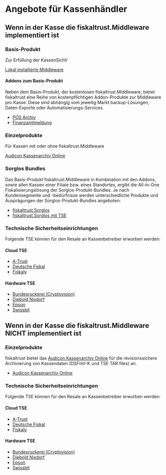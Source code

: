 # Angebote für Kassenhändler

## Wenn in der Kasse die fiskaltrust.Middleware implementiert ist

### Basis-Produkt

Zur Erfüllung der KassenSichV

[Lokal installierte Middleware](../../product-service-description/compliance-as-a-service/produkte/4445-0003-lokal-installierte-middleware.md) 

#### Addons zum Basis-Produkt

Neben dem Basis-Produkt, der kostenlosen fiskaltrust.Middleware, bietet fiskaltrust eine Reihe von kostenpflichtigen Addon-Produkte zur Middleware pro Kasse. Diese sind abhängig vom jeweilig Markt backup-Lösungen, Daten-Exporte oder Automatisierungs-Services. 

- [POS Archiv](../../product-service-description/revisionssichere-daten-as-a-service/produkte/4445-10010-pos-archiv.md) 
- [Finanzamtmeldung](../../product-service-description/compliance-as-a-service/produkte/4445-10030-Finanzamtmeldung.md) 

### Einzelprodukte

Für Kassen mit oder ohne fiskaltrust.Middleware

[Audicon Kassenarchiv Online](../../product-service-description/revisionssichere-daten-as-a-service/produkte/4445-10020-Audicon-Kassenarchiv-Online.md) 

### Sorglos Bundles

Das Basis-Produkt fiskaltrust.Middleware in Kombination mit den Addons, sowie allen Kassen einer Filiale bzw. eines Standortes, ergibt die All-in-One Fiskalisierungslösung der Sorglos-Produkt-Bundles. Je nach Kundensegmente und -bedürfnisse werden unterschiedliche Produkte und Ausprägungen der Sorglos-Produkt-Bundles angeboten: 

- [fiskaltrust.Sorglos](4445-10040-Sorglos-ohne-TSE.md) 
- [fiskaltrust.Sorglos mit TSE](4445-100XX-Sorglos-mit-TSE.md) 

### Technische Sicherheitseinrichtungen

Folgende TSE können für den Resale an Kassenbetreiber erworben werden:

#### Cloud TSE

- [A-Trust](../../product-service-description/compliance-as-a-service/features/TSE-A-Trust-Interoperabilität.md)
- [Deutsche Fiskal](../../product-service-description/compliance-as-a-service/features/TSE-Deutsche-Fiskal-Interoperabilität.md)
- [Fiskaly](../../product-service-description/compliance-as-a-service/features/TSE-Fiskaly-Interoperabilität.md)

#### Hardware TSE

- [Bundesruckerei (Cryptovision)](../../product-service-description/compliance-as-a-service/features/TSE-Cryptovision-Interoperabilität.md)
- [Diebold Nixdorf](../../product-service-description/compliance-as-a-service/features/TSE-Diebold-Nixdorf-Interoperabilität.md)
- [Epson](../../product-service-description/compliance-as-a-service/features/TSE-Epson-Interoperabilität.md)
- [Swissbit](../../product-service-description/compliance-as-a-service/features/TSE-Swissbit-Interoperabilität.md)

## Wenn in der Kasse die fiskaltrust.Middleware NICHT implementiert ist

### Einzelprodukte

fiskaltrust bietet das [Audicon Kassenarchiv Online](../../product-service-description/revisionssichere-daten-as-a-service/produkte/4445-10020-Audicon-Kassenarchiv-Online.md) für die revisionssichere Archivierung von Kassendaten (DSFinV-K und TSE TAR files) an.

- [Audicon Kassenarchiv Online](../../product-service-description/revisionssichere-daten-as-a-service/produkte/4445-10020-Audicon-Kassenarchiv-Online.md) 

### Technische Sicherheitseinrichtungen

Folgende TSE können für den Resale an Kassenbetreiber erworben werden:

#### Cloud TSE

- [A-Trust](../../product-service-description/compliance-as-a-service/features/TSE-A-Trust-Interoperabilität.md)
- [Deutsche Fiskal](../../product-service-description/compliance-as-a-service/features/TSE-Deutsche-Fiskal-Interoperabilität.md)
- [Fiskaly](../../product-service-description/compliance-as-a-service/features/TSE-Fiskaly-Interoperabilität.md)

#### Hardware TSE

- [Bundesruckerei (Cryptovision)](../../product-service-description/compliance-as-a-service/features/TSE-Cryptovision-Interoperabilität.md)
- [Diebold Nixdorf](../../product-service-description/compliance-as-a-service/features/TSE-Diebold-Nixdorf-Interoperabilität.md)
- [Epson](../../product-service-description/compliance-as-a-service/features/TSE-Epson-Interoperabilität.md)
- [Swissbit](../../product-service-description/compliance-as-a-service/features/TSE-Swissbit-Interoperabilität.md)

